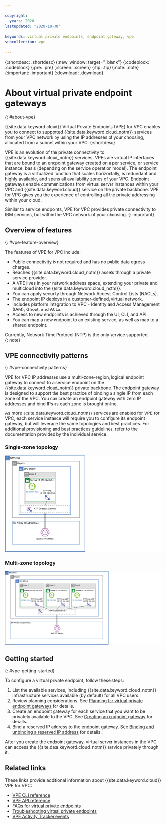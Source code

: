 ```yaml
---

copyright:
  years: 2020
lastupdated: "2020-10-30"

keywords: virtual private endpoints, endpoint gateway, vpe
subcollection: vpc

---
```


{:shortdesc: .shortdesc}
{:new_window: target="_blank"}
{:codeblock: .codeblock}
{:pre: .pre}
{:screen: .screen}
{:tip: .tip}
{:note: .note}
{:important: .important}
{:download: .download}

# About virtual private endpoint gateways
{: #about-vpe}

{{site.data.keyword.cloud}} Virtual Private Endpoints (VPE) for VPC enables you to connect to supported {{site.data.keyword.cloud_notm}} services from your VPC network by using the IP addresses of your choosing, allocated from a subnet within your VPC.
{:shortdesc}

VPE is an evolution of the private connectivity to {{site.data.keyword.cloud_notm}} services. VPEs are virtual IP interfaces that are bound to an endpoint gateway created on a per service, or service instance, basis (depending on the service operation model). The endpoint gateway is a virtualized function that scales horizontally, is redundant and highly available, and spans all availability zones of your VPC. Endpoint gateways enable communications from virtual server instances within your VPC and {{site.data.keyword.cloud}} service on the private backbone. VPE for VPC gives you the experience of controlling all the private addressing within your cloud.

Similar to service endpoints, VPE for VPC provides private connectivity to IBM services, but within the VPC network of your choosing.
{: important}

## Overview of features
{: #vpe-feature-overview}

The features of VPE for VPC include:

* Public connectivity is not required and has no public data egress charges.
* Reaches {{site.data.keyword.cloud_notm}} assets through a private service provider.
* A VPE lives in your network address space, extending your private and multicloud into the {{site.data.keyword.cloud_notm}}.
* You can apply security through Network Access Control Lists (NACLs).
* The endpoint IP deploys in a customer-defined, virtual network.
* Includes platform integration to VPC - Identity and Access Management (IAM), Ghost, and ACLs.
* Access to new endpoints is achieved through the UI, CLI, and API.
* You can map a new endpoint to an existing service, as well as map to a shared endpoint. 

Currently, Network Time Protocol (NTP) is the only service supported.  
{: note}

## VPE connectivity patterns
{: #vpe-connectivity patterns}

VPE for VPC IP addresses use a multi-zone-region, logical endpoint gateway to connect to a service endpoint on the {{site.data.keyword.cloud_notm}} private backbone. The endpoint gateway is designed to support the best practice of binding a single IP from each zone of the VPC. You can create an endpoint gateway with  zero IP addresses and bind IPs as each zone is brought online.

As more {{site.data.keyword.cloud_notm}} services are enabled for VPE for VPC, each service instance will require you to configure its endpoint gateway, but will leverage the same topologies and best practices. For additional provisioning and best practices guidelines, refer to the documentation provided by the individual service.

### Single-zone topology

  ![VPE single-zone topology](/images/vpe-single-zone.png)

### Multi-zone topology

  ![VPE multi-zone topology](/images/vpe-multi-zone.png)

## Getting started
{: #vpe-getting-started}

To configure a virtual private endpoint, follow these steps:

1. List the available services, including {{site.data.keyword.cloud_notm}} infrastructure services available (by default) for all VPC users.
1. Review planning considerations. See [Planning for virtual private endpoint gateways](/docs/vpc?topic=vpc-planning-considerations) for details.
1. Create an endpoint gateway for each service that you want to be privately available to the VPC.
   See [Creating an endpoint gateway](/docs/vpc?topic=vpc-ordering-endpoint-gateway) for details.  
1. Bind a reserved IP address to the endpoint gateway.
   See [Binding and unbinding a reserved IP address](/docs/vpc?topic=vpc-bind-unbind-reserved-ip) for details.

After you create the endpoint gateway, virtual server instances in the VPC can access the {{site.data.keyword.cloud_notm}} service privately through it.

## Related links

These links provide additional information about {{site.data.keyword.cloud}} VPE for VPC:

* [VPE CLI reference](/docs/vpc?topic=vpc-infrastructure-cli-plugin-vpc-reference#vpe-clis)
* [VPE API reference](https://{DomainName}/apidocs/vpc)
* [FAQs for virtual private endpoints](/docs/vpc?topic=vpc-faqs-vpe)
* [Troubleshooting virtual private endpoints](/docs/vpc?topic=vpc-vpc-troubleshooting-vpe)
* [VPE Activity Tracker events](/docs/vpc?topic=vpc-at-events#events-vpe) 
